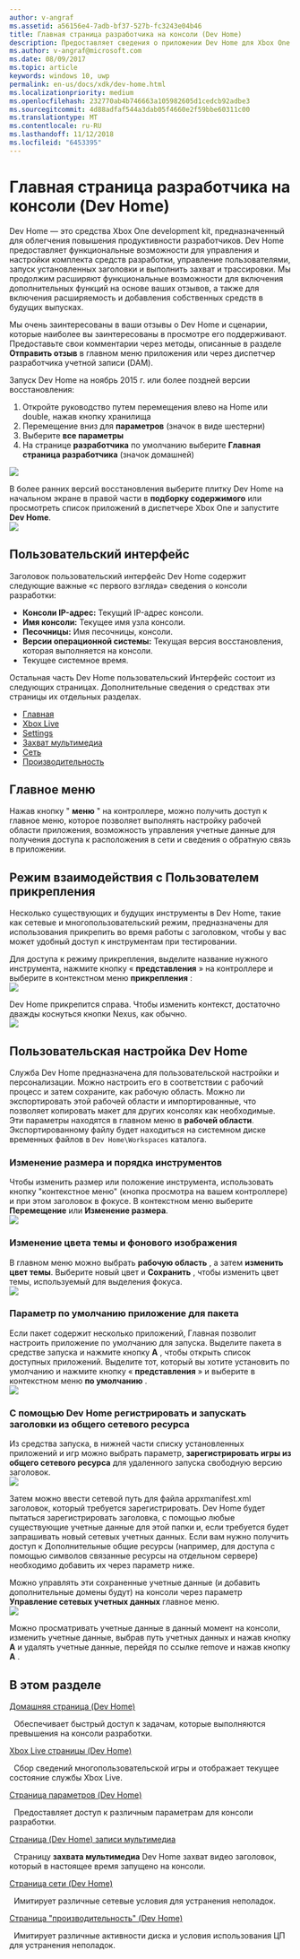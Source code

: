 ```yaml
---
author: v-angraf
ms.assetid: a56156e4-7adb-bf37-527b-fc3243e04b46
title: Главная страница разработчика на консоли (Dev Home)
description: Предоставляет сведения о приложении Dev Home для Xbox One.
ms.author: v-angraf@microsoft.com
ms.date: 08/09/2017
ms.topic: article
keywords: windows 10, uwp
permalink: en-us/docs/xdk/dev-home.html
ms.localizationpriority: medium
ms.openlocfilehash: 232770ab4b746663a105982605d1cedcb92adbe3
ms.sourcegitcommit: 4d88adfaf544a3dab05f4660e2f59bbe60311c00
ms.translationtype: MT
ms.contentlocale: ru-RU
ms.lasthandoff: 11/12/2018
ms.locfileid: "6453395"
---
```

# <a name="developer-home-on-the-console-dev-home"></a>Главная страница разработчика на консоли (Dev Home)
   
  
Dev Home — это средства Xbox One development kit, предназначенный для облегчения повышения продуктивности разработчиков. Dev Home предоставляет функциональные возможности для управления и настройки комплекта средств разработки, управление пользователями, запуск установленных заголовки и выполнить захват и трассировки. Мы продолжим расширяют функциональные возможности для включения дополнительных функций на основе ваших отзывов, а также для включения расширяемость и добавления собственных средств в будущих выпусках.   
   
  
Мы очень заинтересованы в ваши отзывы о Dev Home и сценарии, которые наиболее вы заинтересованы в просмотре его поддерживают. Предоставьте свои комментарии через методы, описанные в разделе **Отправить отзыв** в главном меню приложения или через диспетчер разработчика учетной записи (DAM).   
   
  
Запуск Dev Home на ноябрь 2015 г. или более поздней версии восстановления:  
 
   1. Откройте руководство путем перемещения влево на Home или double, нажав кнопку хранилища  
   1. Перемещение вниз для **параметров** (значок в виде шестерни)   
   1. Выберите **все параметры**  
   1. На странице **разработчика** по умолчанию выберите **Главная страница разработчика** (значок домашней)   

 ![](images/dev_home_icons.png)   
  
В более ранних версий восстановления выберите плитку Dev Home на начальном экране в правой части в **подборку содержимого** или просмотреть список приложений в диспетчере Xbox One и запустите **Dev Home**.   
 ![](images/dev_home_1.png) 
<a id="ID4EBC"></a>

   

## <a name="user-interface"></a>Пользовательский интерфейс  
   
  
Заголовок пользовательский интерфейс Dev Home содержит следующие важные «с первого взгляда» сведения о консоли разработки:   
 
   *  **Консоли IP-адрес:** Текущий IP-адрес консоли.   
   *  **Имя консоли:** Текущее имя узла консоли.  
   *  **Песочницы:** Имя песочницы, консоли.  
   *  **Версии операционной системы:** Текущая версия восстановления, которая выполняется на консоли.
   *  Текущее системное время.   

   
  
Остальная часть Dev Home пользовательский Интерфейс состоит из следующих страницах. Дополнительные сведения о средствах эти страницы их отдельных разделах.   
 
   *  [Главная](devhome-home.md)  
   *  [Xbox Live](devhome-live.md)  
   *  [Settings](devhome-settings.md)  
   *  [Захват мультимедиа](devhome-capture.md)  
   *  [Сеть](devhome-networking.md)  
   *  [Производительность](devhome-performance.md)  

  
<a id="ID4EKE"></a>

   

## <a name="main-menu"></a>Главное меню  
   
  
Нажав кнопку " **меню** " на контроллере, можно получить доступ к главное меню, которое позволяет выполнять настройку рабочей области приложения, возможность управления учетные данные для получения доступа к расположения в сети и сведения о обратную связь в приложении.   
  
<a id="ID4EUE"></a>

   

## <a name="snap-mode-ux"></a>Режим взаимодействия с Пользователем прикрепления  
   
  
Несколько существующих и будущих инструменты в Dev Home, такие как сетевые и многопользовательский режим, предназначены для использования прикрепить во время работы с заголовком, чтобы у вас может удобный доступ к инструментам при тестировании.   
   
  
Для доступа к режиму прикрепления, выделите название нужного инструмента, нажмите кнопку « **представления** » на контроллере и выберите в контекстном меню **прикрепления** :  
 ![](images/dev_home_4.png)   
  
Dev Home прикрепится справа. Чтобы изменить контекст, достаточно дважды коснуться кнопки Nexus, как обычно.  
 ![](images/dev_home_5.png)  
<a id="ID4EKF"></a>

   

## <a name="customizing-dev-home"></a>Пользовательская настройка Dev Home  
   
  
Служба Dev Home предназначена для пользовательской настройки и персонализации. Можно настроить его в соответствии с рабочий процесс и затем сохраните, как рабочую область. Можно ли экспортировать этой рабочей области и импортированные, что позволяет копировать макет для других консолях как необходимые. Эти параметры находятся в главном меню в **рабочей области**. Экспортированному файлу будет находиться на системном диске временных файлов в `Dev Home\Workspaces` каталога.   
 
<a id="ID4EVF"></a>

   

### <a name="resizing-and-reordering-tools"></a>Изменение размера и порядка инструментов  
   
  
Чтобы изменить размер или положение инструмента, использовать кнопку "контекстное меню" (кнопка просмотра на вашем контроллере) и при этом заголовок в фокусе. В контекстном меню выберите **Перемещение** или **Изменение размера**.   
 ![](images/dev_home_6.png)  
<a id="ID4EEG"></a>

   

### <a name="changing-theme-color-and-background-image"></a>Изменение цвета темы и фонового изображения  
   
  
В главном меню можно выбрать **рабочую область** , а затем **изменить цвет темы**. Выберите новый цвет и **Сохранить** , чтобы изменить цвет темы, используемый для выделения фокуса.   
 ![](images/dev_home_7.png)  
<a id="ID4EVG"></a>

   

### <a name="setting-the-default-application-for-a-package"></a>Параметр по умолчанию приложение для пакета  
   
  
Если пакет содержит несколько приложений, Главная позволит настроить приложение по умолчанию для запуска. Выделите пакета в средстве запуска и нажмите кнопку **A** , чтобы открыть список доступных приложений. Выделите тот, который вы хотите установить по умолчанию и нажмите кнопку « **представления** » и выберите в контекстном меню **по умолчанию** .   
 ![](images/dev_home_setdefault.png)  
<a id="ID4EGH"></a>

   

### <a name="using-dev-home-to-register-and-launch-titles-from-a-network-share"></a>С помощью Dev Home регистрировать и запускать заголовки из общего сетевого ресурса  
   
  
Из средства запуска, в нижней части списку установленных приложений и игр можно выбрать параметр, **зарегистрировать игры из общего сетевого ресурса** для удаленного запуска свободную версию заголовок.   
 ![](images/dev_home_8.png)   
  
Затем можно ввести сетевой путь для файла appxmanifest.xml заголовок, который требуется зарегистрировать. Dev Home будет пытаться зарегистрировать заголовка, с помощью любые существующие учетные данные для этой папки и, если требуется будет запрашивать новый сетевых учетных данных. Если вам нужно получить доступ к Дополнительные общие ресурсы (например, для доступа с помощью символов связанные ресурсы на отдельном сервере) необходимо добавить их через параметр ниже.   
   
  
Можно управлять эти сохраненные учетные данные (и добавить дополнительные домены будут) на консоли через параметр **Управление сетевых учетных данных** главное меню.   
 ![](images/dev_home_9.png)   
  
Можно просматривать учетные данные в данный момент на консоли, изменить учетные данные, выбрав путь учетных данных и нажав кнопку **A** и удалять учетные данные, перейдя по ссылке remove и нажав кнопку **A** .   
   
<a id="ID4EGAAC"></a>

   

## <a name="in-this-section"></a>В этом разделе  
  
[Домашняя страница (Dev Home)](devhome-home.md)  


&nbsp;&nbsp;Обеспечивает быстрый доступ к задачам, которые выполняются превышения на консоли разработки. 
  
  
[Xbox Live страницы (Dev Home)](devhome-live.md)  


&nbsp;&nbsp;Сбор сведений многопользовательской игры и отображает текущее состояние службы Xbox Live. 
  
  
[Страница параметров (Dev Home)](devhome-settings.md)  


&nbsp;&nbsp;Предоставляет доступ к различным параметрам для консоли разработки. 
  
  
[Страница (Dev Home) записи мультимедиа](devhome-capture.md)  


&nbsp;&nbsp;Страницу **захвата мультимедиа** Dev Home захват видео заголовок, который в настоящее время запущено на консоли. 
  
  
[Страница сети (Dev Home)](devhome-networking.md)  


&nbsp;&nbsp;Имитирует различные сетевые условия для устранения неполадок. 
  
  
[Страница "производительность" (Dev Home)](devhome-performance.md)  


&nbsp;&nbsp;Имитирует различные активности диска и условия использования ЦП для устранения неполадок. 
 